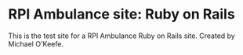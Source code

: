 # RPI Ambulance site: Ruby on Rails

This is the test site for a RPI Ambulance Ruby on Rails site. Created by Michael O'Keefe.
